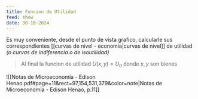 ```yaml
---
title: Funcion de Utilidad
feed: show
date: 30-10-2024
---
```


Es muy conveniente, desde el punto de vista grafico, calcularle sus correspondientes [[curvas de nivel - economia|curvas de nivel]] de utilidad *(o curvas de indiferencia o de isoutilidad)*
> Al final la funcion de utilidad $U(x,y)=U_0$ donde $x,y$ son bienes

![[Notas de Microeconomía - Edison Henao.pdf#page=11&rect=97,154,531,379&color=note|Notas de Microeconomía - Edison Henao, p.11]]

